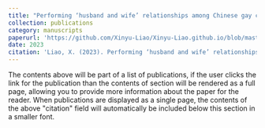```yaml
---
title: "Performing ‘husband and wife’ relationships among Chinese gay couples: variations in pitch properties and sibilants in Mandarin"
collection: publications
category: manuscripts
paperurl: 'https://github.com/Xinyu-Liao/Xinyu-Liao.github.io/blob/master/_publications/Liao%20(2023).pdf'
date: 2023
citation: 'Liao, X. (2023). Performing ‘husband and wife’ relationships among Chinese gay couples: variations in pitch properties and sibilants in Mandarin. University of Pennsylvania Working Papers in Linguistics (PWPL), 29(1), 128 – 138. https://repository.upenn.edu/pwpl/vol29/iss1/15/'
---
```


The contents above will be part of a list of publications, if the user clicks the link for the publication than the contents of section will be rendered as a full page, allowing you to provide more information about the paper for the reader. When publications are displayed as a single page, the contents of the above "citation" field will automatically be included below this section in a smaller font.
